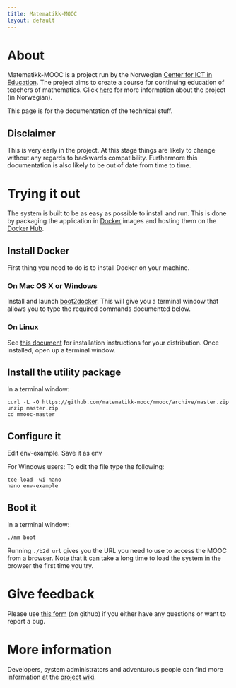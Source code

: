 ```yaml
---
title: Matematikk-MOOC
layout: default
---
```


# About

Matematikk-MOOC is a project run by the Norwegian
[Center for ICT in Education][ictcenter]. The project aims to create a
course for continuing education of teachers of mathematics. Click
[here][mmooc-project-page] for more information about the project (in
Norwegian).

This page is for the documentation of the technical stuff.

## Disclaimer

This is very early in the project. At this stage things are likely to
change without any regards to backwards compatibility. Furthermore
this documentation is also likely to be out of date from time to time.

# Trying it out

The system is built to be as easy as possible to install and run. This
is done by packaging the application in [Docker][docker] images and
hosting them on the [Docker Hub][docker-hub-org].

## Install Docker

First thing you need to do is to install Docker on your machine.

### On Mac OS X or Windows

Install and launch [boot2docker][boot2docker]. This will give you a
terminal window that allows you to type the required commands
documented below.

### On Linux

See [this document][docker-install] for installation instructions for
your distribution. Once installed, open up a terminal window.

## Install the utility package

In a terminal window:

    curl -L -O https://github.com/matematikk-mooc/mmooc/archive/master.zip
    unzip master.zip
    cd mmooc-master

## Configure it

Edit env-example. Save it as env

For Windows users: To edit the file type the following:

    tce-load -wi nano
    nano env-example

## Boot it

In a terminal window:

    ./mm boot

Running `./b2d url` gives you the URL you need to use to access the
MOOC from a browser. Note that it can take a long time to load the
system in the browser the first time you try.


# Give feedback

Please use [this form][new-issue] (on github) if you either have any
questions or want to report a bug.

# More information

Developers, system administrators and adventurous people can find more
information at the [project wiki][wiki].

[ictcenter]: https://iktsenteret.no/english
[mmooc-project-page]: https://iktsenteret.no/prosjekter/matematikk-mooc
[docker]: http://docker.com
[docker-install]: https://docs.docker.com/installation/#installation
[boot2docker]: http://boot2docker.io
[docker-hub-org]: https://registry.hub.docker.com/repos/mmooc/
[new-issue]: https://github.com/matematikk-mooc/matematikk-mooc.github.io/issues/new
[wiki]: https://github.com/matematikk-mooc/mmooc/wiki
